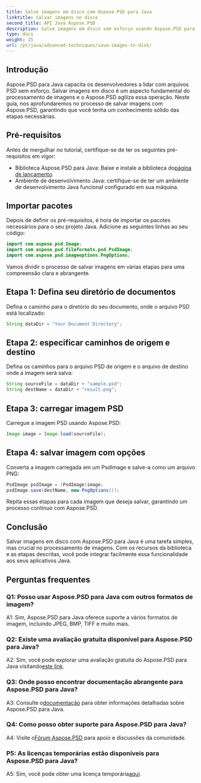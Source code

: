 ```yaml
---
title: Salve imagens em disco com Aspose.PSD para Java
linktitle: Salvar imagens no disco
second_title: API Java Aspose.PSD
description: Salve imagens em disco sem esforço usando Aspose.PSD para Java. Uma poderosa biblioteca Java para manipulação de arquivos PSD.
type: docs
weight: 15
url: /pt/java/advanced-techniques/save-images-to-disk/
---
```

## Introdução

Aspose.PSD para Java capacita os desenvolvedores a lidar com arquivos PSD sem esforço. Salvar imagens em disco é um aspecto fundamental do processamento de imagens e o Aspose.PSD agiliza essa operação. Neste guia, nos aprofundaremos no processo de salvar imagens com Aspose.PSD, garantindo que você tenha um conhecimento sólido das etapas necessárias.

## Pré-requisitos

Antes de mergulhar no tutorial, certifique-se de ter os seguintes pré-requisitos em vigor:

-  Biblioteca Aspose.PSD para Java: Baixe e instale a biblioteca do[página de lançamento](https://releases.aspose.com/psd/java/).
- Ambiente de desenvolvimento Java: certifique-se de ter um ambiente de desenvolvimento Java funcional configurado em sua máquina.

## Importar pacotes

Depois de definir os pré-requisitos, é hora de importar os pacotes necessários para o seu projeto Java. Adicione as seguintes linhas ao seu código:

```java
import com.aspose.psd.Image;
import com.aspose.psd.fileformats.psd.PsdImage;
import com.aspose.psd.imageoptions.PngOptions;
```

Vamos dividir o processo de salvar imagens em várias etapas para uma compreensão clara e abrangente.

## Etapa 1: Defina seu diretório de documentos

Defina o caminho para o diretório do seu documento, onde o arquivo PSD está localizado:

```java
String dataDir = "Your Document Directory";
```

## Etapa 2: especificar caminhos de origem e destino

Defina os caminhos para o arquivo PSD de origem e o arquivo de destino onde a imagem será salva:

```java
String sourceFile = dataDir + "sample.psd";
String destName = dataDir + "result.png";
```

## Etapa 3: carregar imagem PSD

Carregue a imagem PSD usando Aspose.PSD:

```java
Image image = Image.load(sourceFile);
```

## Etapa 4: salvar imagem com opções

Converta a imagem carregada em um PsdImage e salve-a como um arquivo PNG:

```java
PsdImage psdImage = (PsdImage)image;
psdImage.save(destName, new PngOptions());
```

Repita essas etapas para cada imagem que deseja salvar, garantindo um processo contínuo com Aspose.PSD.

## Conclusão

Salvar imagens em disco com Aspose.PSD para Java é uma tarefa simples, mas crucial no processamento de imagens. Com os recursos da biblioteca e as etapas descritas, você pode integrar facilmente essa funcionalidade aos seus aplicativos Java.

## Perguntas frequentes

### Q1: Posso usar Aspose.PSD para Java com outros formatos de imagem?

A1: Sim, Aspose.PSD para Java oferece suporte a vários formatos de imagem, incluindo JPEG, BMP, TIFF e muito mais.

### Q2: Existe uma avaliação gratuita disponível para Aspose.PSD para Java?

 A2: Sim, você pode explorar uma avaliação gratuita do Aspose.PSD para Java visitando[este link](https://releases.aspose.com/).

### Q3: Onde posso encontrar documentação abrangente para Aspose.PSD para Java?

 A3: Consulte o[documentação](https://reference.aspose.com/psd/java/) para obter informações detalhadas sobre Aspose.PSD para Java.

### Q4: Como posso obter suporte para Aspose.PSD para Java?

 A4: Visite o[Fórum Aspose.PSD](https://forum.aspose.com/c/psd/34) para apoio e discussões da comunidade.

### P5: As licenças temporárias estão disponíveis para Aspose.PSD para Java?

 A5: Sim, você pode obter uma licença temporária[aqui](https://purchase.aspose.com/temporary-license/).